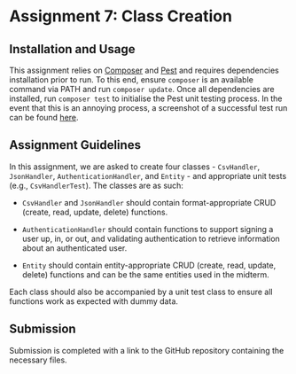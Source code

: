 # Assignment 7: Class Creation

## Installation and Usage

This assignment relies on [Composer](https://getcomposer.org/) and [Pest](https://pestphp.com/) and requires 
dependencies installation prior to run. To this end, ensure `composer` is an available command via PATH and run 
`composer update`. Once all dependencies are installed, run `composer test` to initialise the Pest unit testing process.
In the event that this is an annoying process, a screenshot of a successful test run can be found [here](data/unit-test-screenshot.png).

## Assignment Guidelines

In this assignment, we are asked to create four classes - `CsvHandler`, `JsonHandler`, `AuthenticationHandler`, and 
`Entity` - and appropriate unit tests (e.g., `CsvHandlerTest`). The classes are as such:

- `CsvHandler` and `JsonHandler` should contain format-appropriate CRUD (create, read, update, delete) functions.

- `AuthenticationHandler` should contain functions to support signing a user up, in, or out, and validating 
  authentication to retrieve information about an authenticated user.

- `Entity` should contain entity-appropriate CRUD (create, read, update, delete) functions and can be the same entities
  used in the midterm.

Each class should also be accompanied by a unit test class to ensure all functions work as expected with dummy data.

## Submission

Submission is completed with a link to the GitHub repository containing the necessary files.
